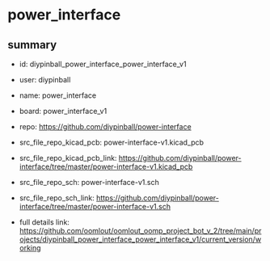 # power_interface
 
## summary 
* id: diypinball_power_interface_power_interface_v1
* user: diypinball
* name: power_interface
* board: power_interface_v1
* repo: https://github.com/diypinball/power-interface
* src_file_repo_kicad_pcb: power-interface-v1.kicad_pcb
* src_file_repo_kicad_pcb_link: https://github.com/diypinball/power-interface/tree/master/power-interface-v1.kicad_pcb


* src_file_repo_sch: power-interface-v1.sch
* src_file_repo_sch_link: https://github.com/diypinball/power-interface/tree/master/power-interface-v1.sch
* full details link: https://github.com/oomlout/oomlout_oomp_project_bot_v_2/tree/main/projects/diypinball_power_interface_power_interface_v1/current_version/working  







